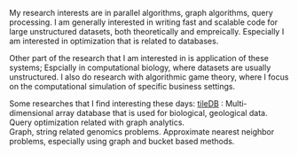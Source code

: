 My research interests are in parallel algorithms, graph algorithms, query processing. I am generally interested in writing fast and scalable code for large unstructured datasets, both theoretically and empreically. Especially I am interested in optimization that is related to databases.

Other part of the research that I am interested in is application of these systems; Espcially in computational biology, where datasets are usually unstructured. I also do research with algorithmic game theory, where I focus on the computational simulation of specific business settings.

Some researches that I find interesting these days:
[tileDB](https://tiledb.com/) : Multi-dimensional array database that is used for biological, geological data.  
Query optimization related with graph analytics.  
Graph, string related genomics problems. 
Approximate nearest neighbor problems, especially using graph and bucket based methods.


